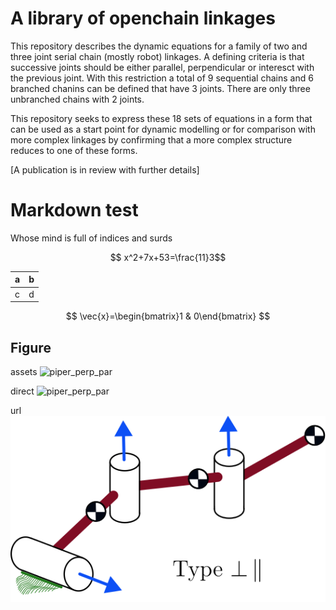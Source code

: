 # A library of openchain linkages

This repository describes the dynamic equations for a family of two
and three joint serial chain (mostly robot) linkages. A defining
criteria is that successive joints should be either parallel,
perpendicular or interesct with the previous joint. With this restriction a total of 9 sequential chains and 6 branched chanins can be defined that have 3 joints.
There are only three unbranched chains with 2 joints.

This repository seeks to express these 18 sets of equations in a form that can be used as a start point for dynamic modelling or for comparison with more complex linkages by confirming that a more complex structure reduces to one of these forms.

[A publication is in review with further details]

# Markdown test
Whose mind is full of indices and surds

$$ x^2+7x+53=\frac{11}3$$

| a | b |
|:- | :-|
| c | d |


<!-- need to leave a clear line -->

$$ 
\vec{x}=\begin{bmatrix}1 & 0\end{bmatrix}
$$


## Figure

assets
![piper_perp_par](https://github.com/user-attachments/assets/9cfeac9c-fc29-4b14-b335-bf9234722603)

direct 
![piper_perp_par](https://github.com/LinkageDynamics/open-chain/tree/main/images/piper_perp_par.svg)


url
![piper_perp_par](images/piper_perp_par.svg)


